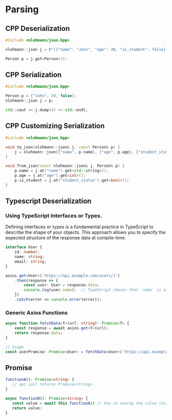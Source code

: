 # Parsing

## CPP Deserialization

```cpp
#include <nlohmann/json.hpp>

nlohmann::json j = R"({"name": "John", "age": 30, "is_student": false})"_json;

Person p = j.get<Person>();
```

## CPP Serialization

```cpp
#include <nlohmann/json.hpp>

Person p = {"John", 30, false};
nlohmann::json j = p;

std::cout << j.dump(4) << std::endl;
```

## CPP Customizing Serialization

```cpp
#include <nlohmann/json.hpp>

void to_json(nlohmann::json& j, const Person& p) {
    j = nlohmann::json{{"name", p.name}, {"age", p.age}, {"student_status", p.is_student}};
}

void from_json(const nlohmann::json& j, Person& p) {
    p.name = j.at("name").get<std::string>();
    p.age = j.at("age").get<int>();
    p.is_student = j.at("student_status").get<bool>();
}

```




## Typescript Deserialization

### Using TypeScript Interfaces or Types.

 Defining interfaces or types is a fundamental practice in TypeScript to describe the shape of your objects. This approach allows you to specify the expected structure of the response data at compile-time.

```ts
interface User {
    id: number;
    name: string;
    email: string;
}

axios.get<User>('https://api.example.com/users/1')
    .then(response => {
        const user: User = response.data;
        console.log(user.name);  // TypeScript checks that `name` is a string
    })
    .catch(error => console.error(error));
```

### Generic Axios Functions

```ts
async function fetchData<T>(url: string): Promise<T> {
    const response = await axios.get<T>(url);
    return response.data;
}

// Usage
const userPromise: Promise<User> = fetchData<User>('https://api.example.com/users/1');
```

## Promise

```ts
functionA(): Promise<string> {
   // api call returns Promise<string>
}

async functionB(): Promise<string> {
   const value = await this.functionA() // how to unwrap the value inside this  promise
   return value;
}
```